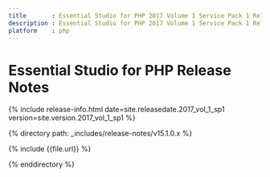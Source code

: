 ```yaml
---
title		: Essential Studio for PHP 2017 Volume 1 Service Pack 1 Release Notes
description	: Essential Studio for PHP 2017 Volume 1 Service Pack 1 Release Notes
platform	: php
---
```


# Essential Studio for PHP Release Notes

{% include release-info.html date=site.releasedate.2017_vol_1_sp1 version=site.version.2017_vol_1_sp1 %} 

{% directory path: _includes/release-notes/v15.1.0.x %}

{% include {{file.url}} %}

{% enddirectory %}